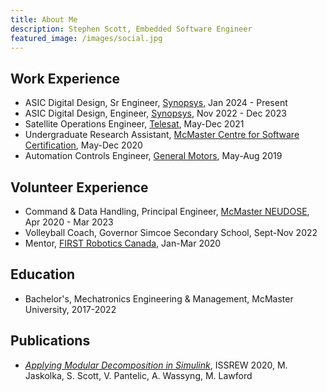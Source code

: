 ```yaml
---
title: About Me
description: Stephen Scott, Embedded Software Engineer
featured_image: /images/social.jpg
---
```


## Work Experience
* ASIC Digital Design, Sr Engineer, [Synopsys](https://www.synopsys.com/dw/ipdir.php?ds=dwc_pcie6_phy), Jan 2024 - Present
* ASIC Digital Design, Engineer, [Synopsys](https://www.synopsys.com/dw/ipdir.php?ds=dwc_pcie6_phy), Nov 2022 - Dec 2023
* Satellite Operations Engineer, [Telesat](https://www.telesat.com/), May-Dec 2021
* Undergraduate Research Assistant, [McMaster Centre for Software Certification](https://www.mcscert.ca/), May-Dec 2020
* Automation Controls Engineer, [General Motors](https://www.gm.ca/en/home.html), May-Aug 2019

## Volunteer Experience
* Command & Data Handling, Principal Engineer, [McMaster NEUDOSE](https://mcmasterneudose.ca/), Apr 2020 - Mar 2023
* Volleyball Coach, Governor Simcoe Secondary School, Sept-Nov 2022
* Mentor, [FIRST Robotics Canada](https://niagararobotics.com/), Jan-Mar 2020

## Education
* Bachelor's, Mechatronics Engineering & Management, McMaster University, 2017-2022

## Publications
* [*Applying Modular Decomposition in Simulink*](https://ieeexplore.ieee.org/document/9307638), ISSREW 2020, M. Jaskolka, S. Scott, V. Pantelic, A. Wassyng, M. Lawford
